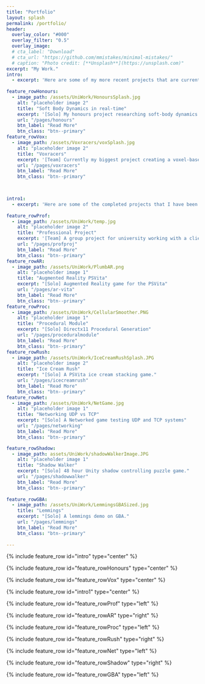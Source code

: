 ```yaml
---
title: "Portfolio"
layout: splash
permalink: /portfolio/
header:
  overlay_color: "#000"
  overlay_filter: "0.5"
  overlay_image: 
  # cta_label: "Download"
  # cta_url: "https://github.com/mmistakes/minimal-mistakes/"
  # caption: "Photo credit: [**Unsplash**](https://unsplash.com)"
excerpt: "My Work."
intro: 
  - excerpt: 'Here are some of my more recent projects that are currently being developed.'
  
feature_rowHonours:
  - image_path: /assets/UniWork/HonoursSplash.jpg
    alt: "placeholder image 2"
    title: "Soft Body Dynamics in real-time"
    excerpt: '[Solo] My honours project researching soft-body dynamics.'
    url: "/pages/honours"
    btn_label: "Read More"
    btn_class: "btn--primary"
feature_rowVox:
  - image_path: /assets/Voxracers/voxSplash.jpg
    alt: "placeholder image 2"
    title: "Voxracers"
    excerpt: '[Team] Currently my biggest project creating a voxel-based racing game.'
    url: "/pages/voxracers"
    btn_label: "Read More"
    btn_class: "btn--primary"


    
intro1: 
  - excerpt: 'Here are some of the completed projects that I have been involved in.'
  
feature_rowProf:
  - image_path: /assets/UniWork/temp.jpg
    alt: "placeholder image 2"
    title: "Professional Project"
    excerpt: '[Team] A group project for university working with a client.'
    url: "/pages/profproj"
    btn_label: "Read More"
    btn_class: "btn--primary"
feature_rowAR:
  - image_path: /assets/UniWork/PlumbAR.png
    alt: "placeholder image 1"
    title: "Augmented Reality PSVita"
    excerpt: "[Solo] Augmented Reality game for the PSVita"
    url: "/pages/ar-vita"
    btn_label: "Read More"
    btn_class: "btn--primary"
feature_rowProc:
  - image_path: /assets/UniWork/CellularSmoother.PNG
    alt: "placeholder image 1"
    title: "Procedural Module"
    excerpt: "[Solo] Directx11 Procedural Generation"
    url: "/pages/proceduralmodule"
    btn_label: "Read More"
    btn_class: "btn--primary"
feature_rowRush:
  - image_path: /assets/UniWork/IceCreamRushSplash.JPG
    alt: "placeholder image 2"
    title: "Ice Cream Rush"
    excerpt: "[Solo] A PSVita ice cream stacking game."
    url: "/pages/icecreamrush"
    btn_label: "Read More"
    btn_class: "btn--primary"
feature_rowNet:
  - image_path: /assets/UniWork/NetGame.jpg
    alt: "placeholder image 1"
    title: "Networking UDP vs TCP"
    excerpt: "[Solo] A Networked game testing UDP and TCP systems"
    url: "/pages/networking"
    btn_label: "Read More"
    btn_class: "btn--primary"

feature_rowShadow:
  - image_path: assets/UniWork/shadowWalkerImage.JPG
    alt: "placeholder image 1"
    title: "Shadow Walker"
    excerpt: "[Solo] 48 hour Unity shadow controlling puzzle game."
    url: "/pages/shadowwalker"
    btn_label: "Read More"
    btn_class: "btn--primary"
 
feature_rowGBA:
  - image_path: /assets/UniWork/LemmingsGBASized.jpg
    title: "Lemmings"
    excerpt: "[Solo] A lemmings demo on GBA."
    url: "/pages/lemmings"
    btn_label: "Read More"
    btn_class: "btn--primary"
    
---
```


{% include feature_row id="intro" type="center" %}

{% include feature_row id="feature_rowHonours" type="center" %}

{% include feature_row id="feature_rowVox" type="center" %}


{% include feature_row id="intro1" type="center" %}

{% include feature_row id="feature_rowProf" type="left" %}

{% include feature_row id="feature_rowAR" type="right" %}

{% include feature_row id="feature_rowProc" type="left" %}

{% include feature_row id="feature_rowRush" type="right" %}

{% include feature_row id="feature_rowNet" type="left" %}

{% include feature_row id="feature_rowShadow" type="right" %}

{% include feature_row id="feature_rowGBA" type="left" %}
